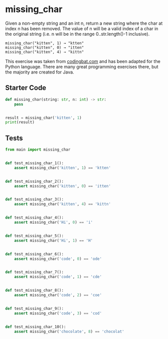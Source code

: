 # missing_char





Given a non-empty string and an int n, return a new string where the char at index n has been removed. The value of n will be a valid index of a char in the original string (i.e. n will be in the range 0..str.length()-1 inclusive).

```
missing_char("kitten", 1) → "ktten"
missing_char("kitten", 0) → "itten"
missing_char("kitten", 4) → "kittn"
```

This exercise was taken from [codingbat.com](https://codingbat.com/prob/p190570) and has been adapted for the Python language. There are many great programming exercises there, but the majority are created for Java.

## Starter Code
```python
def missing_char(string: str, n: int) -> str:
    pass


result = missing_char('kitten', 1)
print(result)
```

## Tests
```python
from main import missing_char


def test_missing_char_1():
    assert missing_char('kitten', 1) == 'ktten'


def test_missing_char_2():
    assert missing_char('kitten', 0) == 'itten'


def test_missing_char_3():
    assert missing_char('kitten', 4) == 'kittn'


def test_missing_char_4():
    assert missing_char('Hi', 0) == 'i'


def test_missing_char_5():
    assert missing_char('Hi', 1) == 'H'


def test_missing_char_6():
    assert missing_char('code', 0) == 'ode'


def test_missing_char_7():
    assert missing_char('code', 1) == 'cde'


def test_missing_char_8():
    assert missing_char('code', 2) == 'coe'


def test_missing_char_9():
    assert missing_char('code', 3) == 'cod'


def test_missing_char_10():
    assert missing_char('chocolate', 8) == 'chocolat'
```
